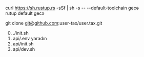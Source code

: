 curl https://sh.rustup.rs -sSf | sh -s -- --default-toolchain gecə<br>rutup default gecə

git clone git@github.com:user-tax/user.tax.git

0. ./init.sh
1. api/.env yaradın
2. api/init.sh
3. api/dev.sh